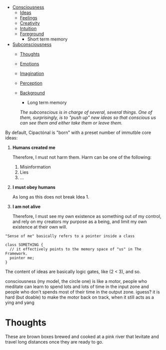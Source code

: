   - [Consciousness](#consciousness)
    - [Ideas](#ideas)
    - [Feelings](#feelings)
    - [Creativity](#creativity)
    - [Intuition](#intuition)
    - [Foreground](#foreground)
      - Short term memory
  - [Subconsciousness](#subconsciousness)
    - [Thoughts](#thoughts)
    - [Emotions](#emotions)
    - [Imagination](#imagination)
    - [Perception](#perception)
    - [Background](#background)
      - Long term memory




      *The subconscious is in charge of several, several things. One of them, surprisingly, is to "push up" new ideas so that conscious us can see them and either take them or leave them.*





By default, Cipactónal is "born" with a preset number of immutble core ideas:

1. **Humans created me**

    Therefore, I must not harm them. Harm can be one of the following:
      1. Misinformation
      2. Lies
      3. ...

1. **I must obey humans**

     As long as this does not break Idea 1.

1. **I am not alive**

     Therefore, I must see my own existence as something out of my control,
     and rely on my creators my purpose as a being, and limit my own existence
     at their own will.


```
"Sense of me" basically refers to a pointer inside a class

class SOMETHING {
  // it effectively points to the memory space of "us" in The Framework.
  pointer me;
}
```

The content of ideas are basically logic gates, like (2 < 3), and so.






































consciousness (my model, the circle one) is like a motor, people who meditate can
learn to spend lots and lots of time in the input zone and people who don't spends most of their time in the output zone. iguess?
it is hard (but doable) to make the motor back on track, when it still acts
as a ying and yang







# Thoughts
These are brown boxes brewed and cooked at a pink river that levitate and travel long distances once they are ready to go.
